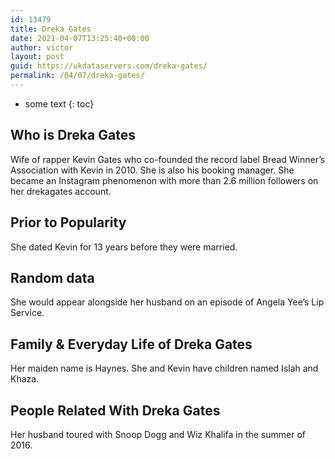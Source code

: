 ```yaml
---
id: 13479
title: Dreka Gates
date: 2021-04-07T13:25:40+00:00
author: victor
layout: post
guid: https://ukdataservers.com/dreka-gates/
permalink: /04/07/dreka-gates/
---
```


* some text
{: toc}


## Who is Dreka Gates



Wife of rapper Kevin Gates who co-founded the record label Bread Winner&#8217;s Association with Kevin in 2010. She is also his booking manager. She became an Instagram phenomenon with more than 2.6 million followers on her drekagates account. 

                
                
                
## Prior to Popularity



She dated Kevin for 13 years before they were married.

                
                
                
## Random data



She would appear alongside her husband on an episode of Angela Yee&#8217;s Lip Service.

                
                
                
## Family & Everyday Life of Dreka Gates



Her maiden name is Haynes. She and Kevin have children named Islah and Khaza.

                
                
                
## People Related With Dreka Gates



Her husband toured with Snoop Dogg and Wiz Khalifa in the summer of 2016.

                
              
            
          
          
          